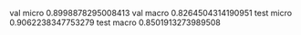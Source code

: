 val micro 0.8998878295008413
val macro 0.8264504314190951
test micro 0.9062238347753279
test macro 0.8501913273989508